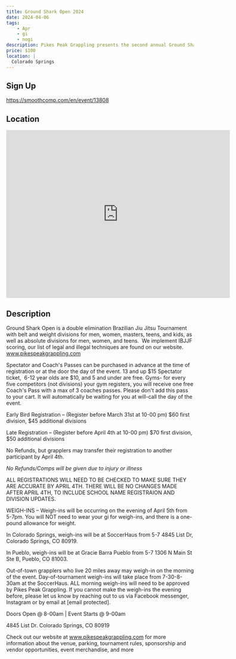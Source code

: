 ```yaml
---
title: Ground Shark Open 2024
date: 2024-04-06
tags:
    - Apr
    - gi 
    - nogi 
description: Pikes Peak Grappling presents the second annual Ground Shark Open at the SoccerHaus in Colorado Springs on April 6th, 2024
price: $100
location: |
  Colorado Springs
---
```

## Sign Up
https://smoothcomp.com/en/event/13808

## Location
<iframe src="https://www.google.com/maps/embed?pb=!1m18!1m12!1m3!1d12345.6789!2d-104.8517900!3d38.9026604!2m3!1f0!2f0!3f0!3m2!1i1024!2i768!4f13.1!3m3!1m2!1s0x0%3A0x0!2z38.9026604!5e0!3m2!1sen!2sus!4v1234567890" width="600" height="450" style="border:0;" allowfullscreen="" loading="lazy"></iframe>

## Description
Ground Shark Open is a double elimination Brazilian Jiu Jitsu Tournament with belt and weight divisions for men, women, masters, teens, and kids, as well as absolute divisions for men, women, and teens.  We implement IBJJF scoring, our list of legal and illegal techniques are found on our website. www.pikespeakgrappling.com


Spectator and Coach's Passes can be purchased in advance at the time of registration or at the door the day of the event. 13 and up $15 Spectator ticket,  6-12 year olds are $10, and 5 and under are free. Gyms- for every five competitors (not divisions) your gym registers, you will receive one free Coach's Pass with a max of 3 coaches passes. Please don't add this pass to your cart. It will automatically be waiting for you at will-call the day of the event. 


Early Bird Registration – (Register before March 31st at 10-00 pm) $60 first division, $45 additional divisions


Late Registration – (Register before April 4th at 10-00 pm) $70 first division, $50 additional divisions


No Refunds, but grapplers may transfer their registration to another participant by April 4th.


*No Refunds/Comps will be given due to injury or illness*


ALL REGISTRATIONS WILL NEED TO BE CHECKED TO MAKE SURE THEY ARE ACCURATE BY APRIL 4TH. THERE WILL BE NO CHANGES MADE AFTER APRIL 4TH, TO INCLUDE SCHOOL NAME REGISTRAION AND DIVISION UPDATES.


WEIGH-INS – Weigh-ins will be occurring on the evening of April 5th from 5-7pm. You will NOT need to wear your gi for weigh-ins, and there is a one-pound allowance for weight.


In Colorado Springs, weigh-ins will be at SoccerHaus from 5-7 4845 List Dr, Colorado Springs, CO 80919.


In Pueblo, weigh-ins will be at Gracie Barra Pueblo from 5-7 1306 N Main St Ste B, Pueblo, CO 81003.


Out-of-town grapplers who live 20 miles away may weigh-in on the morning of the event. Day-of-tournament weigh-ins will take place from 7-30-8-30am at the SoccerHaus. ALL morning weigh-ins will need to be approved by Pikes Peak Grappling. If you cannot make the weigh-ins the evening before, please let us know by reaching out to us via Facebook messenger, Instagram or by email at [email protected].  


Doors Open @ 8-00am | Event Starts @ 9-00am


4845 List Dr. Colorado Springs, CO 80919





Check out our website at www.pikespeakgrappling.com for more information about the venue, parking, tournament rules, sponsorship and vendor opportunities, event merchandise, and more